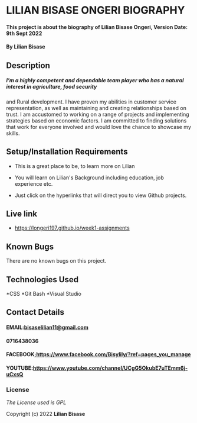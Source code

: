 # LILIAN BISASE ONGERI BIOGRAPHY

#### This project is about the biography of Lilian Bisase Ongeri, Version Date: 9th Sept 2022

#### By **Lilian Bisase**

## Description

##### I’m a highly competent and dependable team player who has a natural interest in agriculture, food security 
and Rural development. I have proven my abilities in customer service representation, as well as maintaining and creating relationships based on trust. I am accustomed to working on a range of projects and implementing strategies based on economic factors. I am committed to finding solutions that work for everyone involved and would love the chance to showcase my skills.

## Setup/Installation Requirements
- This is a great place to be, to learn more on Lilian

- You will learn on Lilian's Background including education, job experience etc.

- Just click on the hyperlinks that will direct you to view Github projects.

 ## Live link
- https://longeri197.github.io/week1-assignments
## Known Bugs
There are no known bugs on this project.
## Technologies Used
*CSS
*Git Bash
*Visual Studio


## Contact Details
#### EMAIL:bisaselilian11@gmail.com 

#### 0716438036

#### FACEBOOK;https://www.facebook.com/Bisylily/?ref=pages_you_manage 

#### YOUTUBE:https://www.youtube.com/channel/UCgG5OkubE7uTEmm6j-uCxsQ 


### License

_The License used is GPL_

Copyright (c) 2022 **Lilian Bisase**